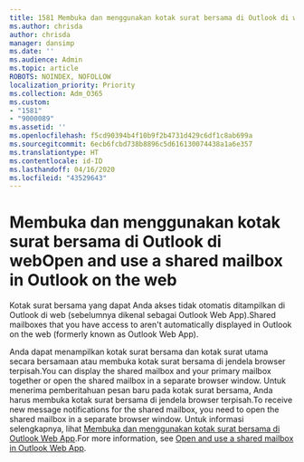 ```yaml
---
title: 1581 Membuka dan menggunakan kotak surat bersama di Outlook di web
ms.author: chrisda
author: chrisda
manager: dansimp
ms.date: ''
ms.audience: Admin
ms.topic: article
ROBOTS: NOINDEX, NOFOLLOW
localization_priority: Priority
ms.collection: Adm_O365
ms.custom:
- "1581"
- "9000089"
ms.assetid: ''
ms.openlocfilehash: f5cd90394b4f10b9f2b4731d429c6df1c8ab699a
ms.sourcegitcommit: 6ecb6fcbd738b8896c5d616130074438a1a6e357
ms.translationtype: HT
ms.contentlocale: id-ID
ms.lasthandoff: 04/16/2020
ms.locfileid: "43529643"
---
```

# <a name="open-and-use-a-shared-mailbox-in-outlook-on-the-web"></a><span data-ttu-id="0109e-102">Membuka dan menggunakan kotak surat bersama di Outlook di web</span><span class="sxs-lookup"><span data-stu-id="0109e-102">Open and use a shared mailbox in Outlook on the web</span></span>

<span data-ttu-id="0109e-103">Kotak surat bersama yang dapat Anda akses tidak otomatis ditampilkan di Outlook di web (sebelumnya dikenal sebagai Outlook Web App).</span><span class="sxs-lookup"><span data-stu-id="0109e-103">Shared mailboxes that you have access to aren't automatically displayed in Outlook on the web (formerly known as Outlook Web App).</span></span>

<span data-ttu-id="0109e-104">Anda dapat menampilkan kotak surat bersama dan kotak surat utama secara bersamaan atau membuka kotak surat bersama di jendela browser terpisah.</span><span class="sxs-lookup"><span data-stu-id="0109e-104">You can display the shared mailbox and your primary mailbox together or open the shared mailbox in a separate browser window.</span></span> <span data-ttu-id="0109e-105">Untuk menerima pemberitahuan pesan baru pada kotak surat bersama, Anda harus membuka kotak surat bersama di jendela browser terpisah.</span><span class="sxs-lookup"><span data-stu-id="0109e-105">To receive new message notifications for the shared mailbox, you need to open the shared mailbox in a separate browser window.</span></span> <span data-ttu-id="0109e-106">Untuk informasi selengkapnya, lihat [Membuka dan menggunakan kotak surat bersama di Outlook Web App](https://support.office.com/id-ID/article/Add-a-shared-mailbox-to-Outlook-on-the-web-98b5a90d-4e38-415d-a030-f09a4cd28207).</span><span class="sxs-lookup"><span data-stu-id="0109e-106">For more information, see [Open and use a shared mailbox in Outlook Web App](https://support.office.com/id-ID/article/Add-a-shared-mailbox-to-Outlook-on-the-web-98b5a90d-4e38-415d-a030-f09a4cd28207).</span></span>
